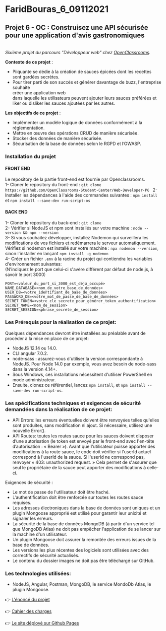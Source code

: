 # FaridBouras_6_09112021

## **Projet 6 - OC : Construisez une API sécurisée pour une application d'avis gastronomiques**

<br>_Sixième projet du parcours "Développeur web" chez [OpenClassrooms](https://openclassrooms.com/fr/paths/185/projects/676/assignment)._</br>

**Contexte de ce projet** :

- Piiquante se dédie à la création de sauces épicées dont les recettes sont gardées
  secrètes.
- Pour tirer parti de son succès et générer davantage de buzz, l'entreprise
  souhaite <br>créer une application web</br> dans laquelle les utilisateurs peuvent ajouter
  leurs sauces préférées et liker ou disliker les sauces ajoutées par les autres.

**Les objectifs de ce projet** :

- Implémenter un modèle logique de données conformément à la réglementation.
- Mettre en œuvre des opérations CRUD de manière sécurisée.
- Stocker des données de manière sécurisée.
- Sécurisation de la base de données selon le RGPD et l’OWASP.

### Installation du projet

#### **FRONT END**

Le repository de la partie front-end est fournie par Openclassrooms. \
1- Cloner le repository du front-end : `git clone https://github.com/OpenClassrooms-Student-Center/Web-Developer-P6 `
2- Installer les dépendances à l'aide des commandes suivantes : `npm install` et `npm install --save-dev run-script-os`

#### **BACK END**

1- Cloner le repository du back-end : `git clone ` \
2- Vérifier si NodeJS et npm sont installés sur votre machine : `node --version && npm --version` \
3- Si vous souhaitez développer, installez Nodemon qui surveillera les modifications de vos fichiers et redémarrera le serveur automatiquement. Vérifiez si nodemon est installé sur votre machine : `npx nodemon --version`, sinon l'installer en lançant `npm install -g nodemon` \
4- Créer un fichier `.env` à la racine du projet qui contiendra les variables d'environnement suivantes: \
(N'indiquez le port que celui-ci s'avère différent par défaut de node.js, à savoir le port 3000)

```
PORT=<valeur_du_port_si_3000_est_déja_occupé>
NAME_DATABASE=<nom_de_votre_base_de_données>
USER_DB=<votre_identifiant_de_base_de_données>
PASSWORD_DB=<votre_mot_de_passe_de_base_de_données>
SECRET_TOKEN=<votre_cle_secrete_pour_générer_token_authentification>
SECRET_NAME=<nom_de_session>
SECRET_SESSION=<phrase_secrète_de_session>
```

### **Les Prérequis pour la réalisation de ce projet**:

Quelques dépendances devront être installées au préalable avant de procéder à la mise en place de ce projet:

- NodeJS 12.14 ou 14.0.
- CLI angular 7.0.2.
- node-sass : assurez-vous d'utiliser la version correspondante à NodeJS. Pour Node 14.0 par exemple, vous avez besoin de node-sass dans la version 4.14+.
- Sous Windows, ces installations nécessitent d'utiliser PowerShell en mode administrateur.
- Ensuite, clonez ce référentiel, lancez `npm install`, et `npm install --save-dev run-script-os`.

### **Les spécifications techniques et exigences de sécurité demandées dans la réalisation de ce projet**:

- API Errors: les erreurs éventuelles doivent être renvoyées telles qu'elles sont produites, sans
  modification ni ajout. Si nécessaire, utilisez une nouvelle Error().
- API Routes: toutes les routes sauce pour les sauces doivent disposer d’une autorisation (le
  token est envoyé par le front-end avec l'en-tête d’autorisation : « Bearer <token> »).
  Avant que l'utilisateur puisse apporter des modifications à la route sauce, le code
  doit vérifier si l'userId actuel correspond à l'userId de la sauce. Si l'userId ne
  correspond pas, renvoyer « 403: unauthorized request. » Cela permet de s'assurer
  que seul le propriétaire de la sauce peut apporter des modifications à celle-ci.

Exigences de sécurité :

- Le mot de passe de l'utilisateur doit être haché.
- L'authentification doit être renforcée sur toutes les routes sauce requises.
- Les adresses électroniques dans la base de données sont uniques et un
  plugin Mongoose approprié est utilisé pour garantir leur unicité et signaler
  les erreurs.
- La sécurité de la base de données MongoDB (à partir d'un service tel que
  MongoDB Atlas) ne doit pas empêcher l'application de se lancer sur la
  machine d'un utilisateur.
- Un plugin Mongoose doit assurer la remontée des erreurs issues de la base
  de données.
- Les versions les plus récentes des logiciels sont utilisées avec des correctifs
  de sécurité actualisés.
- Le contenu du dossier images ne doit pas être téléchargé sur GitHub.

### **Les technologies utilisées**:

- NodeJS, Angular, Postman, MongoDB, le service MondoDb Atlas, le plugin Mongoose.

👉 [L'énoncé du projet](https://openclassrooms.com/fr/paths/185/projects/638/assignment)

👉 [Cahier des charges](https://s3.eu-west-1.amazonaws.com/course.oc-static.com/projects/DWJ_FR_P6/Requirements_DW_P6.pdf)

👉 [Le site déployé sur Github Pages](https://faridbf.github.io/FaridBouras_6_09112021/)
